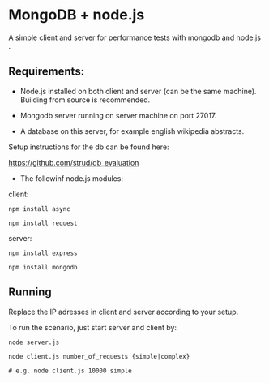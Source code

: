 # MongoDB + node.js

A simple client and server for performance tests with mongodb and node.js .

## Requirements:

* Node.js installed on both client and server (can be the same machine). Building from source is recommended.

* Mongodb server running on server machine on port 27017.

* A database on this server, for example english wikipedia abstracts.

Setup instructions for the db can be found here:

https://github.com/strud/db_evaluation

* The followinf node.js modules:

client:

````
npm install async

npm install request
````

server:

````
npm install express

npm install mongodb
````

## Running

Replace the IP adresses in client and server according to your setup.

To run the scenario, just start server and client by:

````
node server.js

node client.js number_of_requests {simple|complex}

# e.g. node client.js 10000 simple
````

